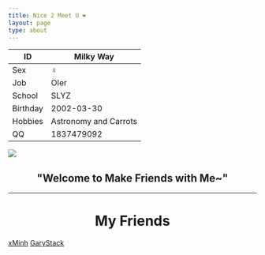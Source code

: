 ```yaml
---
title: Nice 2 Meet U ❤
layout: page
type: about
---
```


ID | Milky Way
------------ | -------------
Sex| ♀
Job | OIer
School | SLYZ
Birthday | 2002-03-30
Hobbies | Astronomy and Carrots
QQ | 1837479092

![](https://milky-w.github.io/assets/images/avatar.gif)

## <center>"Welcome to Make Friends with Me~"</center>

---

# <center>My Friends</center>

[xMinh](https://xminh.github.io/)
[GaryStack](https://garystack.github.io/)
